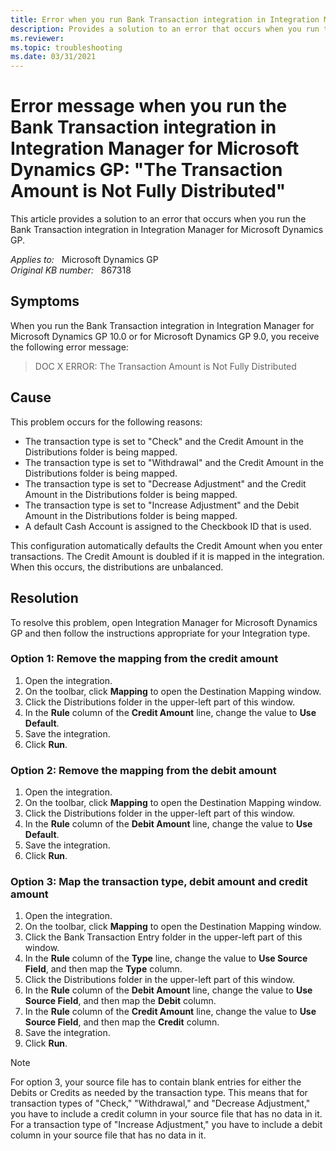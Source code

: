 ```yaml
---
title: Error when you run Bank Transaction integration in Integration Manager
description: Provides a solution to an error that occurs when you run the Bank Transaction integration in Integration Manager for Microsoft Dynamics GP.
ms.reviewer:
ms.topic: troubleshooting
ms.date: 03/31/2021
---
```

# Error message when you run the Bank Transaction integration in Integration Manager for Microsoft Dynamics GP: "The Transaction Amount is Not Fully Distributed"

This article provides a solution to an error that occurs when you run the Bank Transaction integration in Integration Manager for Microsoft Dynamics GP.

_Applies to:_ &nbsp; Microsoft Dynamics GP  
_Original KB number:_ &nbsp; 867318

## Symptoms

When you run the Bank Transaction integration in Integration Manager for Microsoft Dynamics GP 10.0 or for Microsoft Dynamics GP 9.0, you receive the following error message:

> DOC X ERROR: The Transaction Amount is Not Fully Distributed

## Cause

This problem occurs for the following reasons:

- The transaction type is set to "Check" and the Credit Amount in the Distributions folder is being mapped.
- The transaction type is set to "Withdrawal" and the Credit Amount in the Distributions folder is being mapped.
- The transaction type is set to "Decrease Adjustment" and the Credit Amount in the Distributions folder is being mapped.
- The transaction type is set to "Increase Adjustment" and the Debit Amount in the Distributions folder is being mapped.
- A default Cash Account is assigned to the Checkbook ID that is used.

This configuration automatically defaults the Credit Amount when you enter transactions. The Credit Amount is doubled if it is mapped in the integration. When this occurs, the distributions are unbalanced.

## Resolution

To resolve this problem, open Integration Manager for Microsoft Dynamics GP and then follow the instructions appropriate for your Integration type.

### Option 1: Remove the mapping from the credit amount  

1. Open the integration.
2. On the toolbar, click **Mapping** to open the Destination Mapping window.
3. Click the Distributions folder in the upper-left part of this window.
4. In the **Rule** column of the **Credit Amount** line, change the value to **Use Default**.
5. Save the integration.
6. Click **Run**.

### Option 2: Remove the mapping from the debit amount

1. Open the integration.
2. On the toolbar, click **Mapping** to open the Destination Mapping window.
3. Click the Distributions folder in the upper-left part of this window.
4. In the **Rule** column of the **Debit Amount** line, change the value to **Use Default**.
5. Save the integration.
6. Click **Run**.

### Option 3: Map the transaction type, debit amount and credit amount

1. Open the integration.
2. On the toolbar, click **Mapping** to open the Destination Mapping window.
3. Click the Bank Transaction Entry folder in the upper-left part of this window.
4. In the **Rule** column of the **Type** line, change the value to **Use Source Field**, and then map the **Type** column.
5. Click the Distributions folder in the upper-left part of this window.
6. In the **Rule** column of the **Debit Amount** line, change the value to **Use Source Field**, and then map the **Debit** column.
7. In the **Rule** column of the **Credit Amount** line, change the value to **Use Source Field**, and then map the **Credit** column.
8. Save the integration.
9. Click **Run**.

> [!NOTE]
> For option 3, your source file has to contain blank entries for either the Debits or Credits as needed by the transaction type. This means that for transaction types of "Check," "Withdrawal," and "Decrease Adjustment," you have to include a credit column in your source file that has no data in it. For a transaction type of "Increase Adjustment," you have to include a debit column in your source file that has no data in it.
